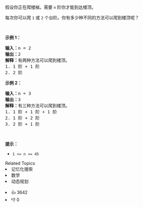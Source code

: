 <p>假设你正在爬楼梯。需要 <code>n</code>&nbsp;阶你才能到达楼顶。</p>

<p>每次你可以爬 <code>1</code> 或 <code>2</code> 个台阶。你有多少种不同的方法可以爬到楼顶呢？</p>

<p>&nbsp;</p>

<p><strong>示例 1：</strong></p>

<pre>
<strong>输入：</strong>n = 2
<strong>输出：</strong>2
<strong>解释：</strong>有两种方法可以爬到楼顶。
1. 1 阶 + 1 阶
2. 2 阶</pre>

<p><strong>示例 2：</strong></p>

<pre>
<strong>输入：</strong>n = 3
<strong>输出：</strong>3
<strong>解释：</strong>有三种方法可以爬到楼顶。
1. 1 阶 + 1 阶 + 1 阶
2. 1 阶 + 2 阶
3. 2 阶 + 1 阶
</pre>

<p>&nbsp;</p>

<p><strong>提示：</strong></p>

<ul> 
 <li><code>1 &lt;= n &lt;= 45</code></li> 
</ul>

<div><div>Related Topics</div><div><li>记忆化搜索</li><li>数学</li><li>动态规划</li></div></div><br><div><li>👍 3642</li><li>👎 0</li></div>
